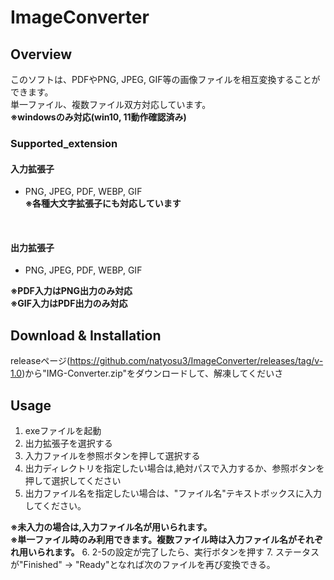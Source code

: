 # ImageConverter
## Overview
このソフトは、PDFやPNG, JPEG, GIF等の画像ファイルを相互変換することができます。
<br>
単一ファイル、複数ファイル双方対応しています。
<br>
<b>※windowsのみ対応(win10, 11動作確認済み)</b>

### Supported_extension
#### 入力拡張子
* PNG, JPEG, PDF, WEBP, GIF<br>
<b>※各種大文字拡張子にも対応しています</b>
<br>

#### 出力拡張子
* PNG, JPEG, PDF, WEBP, GIF

<b>※PDF入力はPNG出力のみ対応<br>
※GIF入力はPDF出力のみ対応</b>

## Download & Installation
releaseページ(https://github.com/natyosu3/ImageConverter/releases/tag/v-1.0)から"IMG-Converter.zip"をダウンロードして、解凍してくだいさ


## Usage
1. exeファイルを起動
2. 出力拡張子を選択する
3. 入力ファイルを参照ボタンを押して選択する
4. 出力ディレクトリを指定したい場合は,絶対パスで入力するか、参照ボタンを押して選択してください
5. 出力ファイル名を指定したい場合は、"ファイル名"テキストボックスに入力してください。<br>
<b>
※未入力の場合は,入力ファイル名が用いられます。<br>
※単一ファイル時のみ利用できます。複数ファイル時は入力ファイル名がそれぞれ用いられます。</b>
6. 2-5の設定が完了したら、実行ボタンを押す
7. ステータスが"Finished" → "Ready"となれば次のファイルを再び変換できる。




